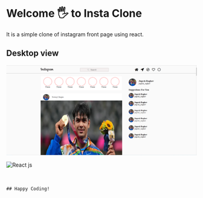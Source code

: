 # Welcome 🖐 to Insta Clone
It is a simple clone of instagram front page using react.

## Desktop view
![Desktop view](./src/images/instaclone.png)



![React js](https://img.shields.io/badge/reactjs%20-%23E34F26.svg?&style=for-the-badge&logo=reactjs&logoColor=white)




```


## Happy Coding!
